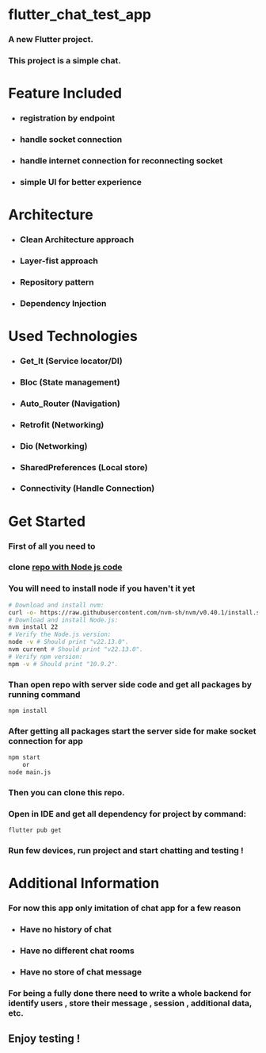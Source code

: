 # flutter_chat_test_app

### A new Flutter project.

### This project is a simple chat.

# Feature Included

- ### registration by endpoint
- ### handle socket connection
- ### handle internet connection for reconnecting socket
- ### simple UI for better experience

# Architecture

- ### Clean Architecture approach
- ### Layer-fist approach
- ### Repository pattern
- ### Dependency Injection

# Used Technologies

- ### Get_It (Service locator/DI)
- ### Bloc (State management)
- ### Auto_Router (Navigation)
- ### Retrofit (Networking)
- ### Dio (Networking)
- ### SharedPreferences (Local store)
- ### Connectivity (Handle Connection)

# Get Started

### First of all you need to

### clone [repo with Node js code](https://github.com/Andestrial123/Socket-Server-Template)

### You will need to install node if you haven't it yet

```bash
# Download and install nvm:
curl -o- https://raw.githubusercontent.com/nvm-sh/nvm/v0.40.1/install.sh | bash
# Download and install Node.js:
nvm install 22
# Verify the Node.js version:
node -v # Should print "v22.13.0".
nvm current # Should print "v22.13.0".
# Verify npm version:
npm -v # Should print "10.9.2".
```

### Than open repo with server side code and get all packages by running command

```bash
npm install
```

### After getting all packages start the server side for make socket connection for app

```bash
npm start 
    or 
node main.js
```

### Then you can clone this repo.

### Open in IDE and get all dependency for project by command:

```bash
flutter pub get
```

### Run few devices, run project and start chatting and testing !

# Additional Information

### For now this app only imitation of chat app for a few reason

- ### Have no history of chat
- ### Have no different chat rooms
- ### Have no store of chat message

### For being a fully done there need to write a whole backend for identify users , store their message , session , additional data, etc.

## Enjoy testing !

